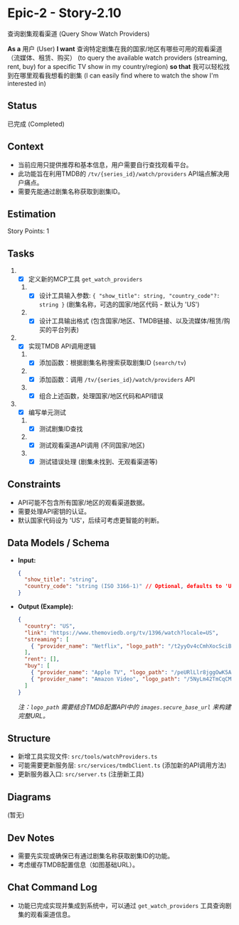 # Epic-2 - Story-2.10

查询剧集观看渠道 (Query Show Watch Providers)

**As a** 用户 (User)
**I want** 查询特定剧集在我的国家/地区有哪些可用的观看渠道（流媒体、租赁、购买） (to query the available watch providers (streaming, rent, buy) for a specific TV show in my country/region)
**so that** 我可以轻松找到在哪里观看我想看的剧集 (I can easily find where to watch the show I'm interested in)

## Status

已完成 (Completed)

## Context

- 当前应用只提供推荐和基本信息，用户需要自行查找观看平台。
- 此功能旨在利用TMDB的 `/tv/{series_id}/watch/providers` API端点解决用户痛点。
- 需要先能通过剧集名称获取到剧集ID。

## Estimation

Story Points: 1

## Tasks

1.  - [x] 定义新的MCP工具 `get_watch_providers`
    1.  - [x] 设计工具输入参数: `{ "show_title": string, "country_code"?: string }` (剧集名称，可选的国家/地区代码 - 默认为 'US')
    2.  - [x] 设计工具输出格式 (包含国家/地区、TMDB链接、以及流媒体/租赁/购买的平台列表)
2.  - [x] 实现TMDB API调用逻辑
    1.  - [x] 添加函数：根据剧集名称搜索获取剧集ID (`search/tv`)
    2.  - [x] 添加函数：调用 `/tv/{series_id}/watch/providers` API
    3.  - [x] 组合上述函数，处理国家/地区代码和API错误
3.  - [x] 编写单元测试
    1.  - [x] 测试剧集ID查找
    2.  - [x] 测试观看渠道API调用 (不同国家/地区)
    3.  - [x] 测试错误处理 (剧集未找到、无观看渠道等)

## Constraints

- API可能不包含所有国家/地区的观看渠道数据。
- 需要处理API密钥的认证。
- 默认国家代码设为 'US'，后续可考虑更智能的判断。

## Data Models / Schema

- **Input:**
  ```json
  {
    "show_title": "string",
    "country_code": "string (ISO 3166-1)" // Optional, defaults to 'US'
  }
  ```
- **Output (Example):**
  ```json
  {
    "country": "US",
    "link": "https://www.themoviedb.org/tv/1396/watch?locale=US",
    "streaming": [
      { "provider_name": "Netflix", "logo_path": "/t2yyOv4cCmhXocSciB প্রভুtvYAT.jpg", "provider_id": 8 }
    ],
    "rent": [],
    "buy": [
      { "provider_name": "Apple TV", "logo_path": "/peURlLlr8jggOwK5AJfgL3BWmwl.jpg", "provider_id": 2 },
      { "provider_name": "Amazon Video", "logo_path": "/5NyLm42TmCqCMOZFvH4fcoSNKEW.jpg", "provider_id": 9 }
    ]
  }
  ```
  *注：`logo_path` 需要结合TMDB配置API中的 `images.secure_base_url` 来构建完整URL。*

## Structure

- 新增工具实现文件: `src/tools/watchProviders.ts`
- 可能需要更新服务层: `src/services/tmdbClient.ts` (添加新的API调用方法)
- 更新服务器入口: `src/server.ts` (注册新工具)

## Diagrams

(暂无)

## Dev Notes

- 需要先实现或确保已有通过剧集名称获取剧集ID的功能。
- 考虑缓存TMDB配置信息（如图基础URL）。

## Chat Command Log

- 功能已完成实现并集成到系统中，可以通过 `get_watch_providers` 工具查询剧集的观看渠道信息。 
